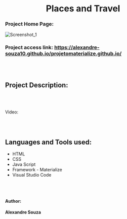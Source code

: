 <h1 align="center"> Places and Travel </h1> 


### Project Home Page: 

![Screenshot_1](https://github.com/alexandre-souza10/projetomaterialize.github.io/assets/74196527/1c322353-9736-4d16-9d3f-f063b3c84287)

### Project access link: https://alexandre-souza10.github.io/projetomaterialize.github.io/
<br></br>

## Project Description:


<br></br>

 Video:
 


<br></br>

## Languages ​​and Tools used:
- HTML
- CSS
- Java Script
- Framework - Materialize
- Visual Studio Code

<br></br>

#### Author: 
**Alexandre Souza**
